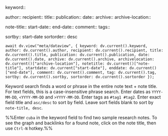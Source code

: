 keyword:: 

author:: 
recipient:: 
title:: 
publication:: 
date:: 
archive:: 
archive-location:: 

note-title:: 
start-date:: 
end-date:: 
comment:: 
tags:: 

sortby:: start-date
sortorder:: desc

```dataviewjs
await dv.view("meta/dataview", { keyword: dv.current().keyword, author: dv.current().author, recipient: dv.current().recipient, title: dv.current().title, publication: dv.current().publication, date: dv.current().date, archive: dv.current().archive, archivelocation: dv.current()["archive-location"], notetitle: dv.current()["note-title"], startdate: dv.current["start-date"], enddate: dv.current()["end-date"], comment: dv.current().comment, tag: dv.current().tag, sortby: dv.current().sortby, sortorder: dv.current().sortorder });
```

Keyword search finds a word or phrase in the entire note text + note title.
For text fields, this is a case-insensitive phrase search. 
Enter dates as `YYYY-MM-DD`, `<YYYY-MM-DD` and `>YYYY-MM-DD`.
Enter tags as `#tag1 #tag2`.
Enter exact field title and `asc/desc` to sort by field. 
Leave sort fields blank to sort by `note-title, desc`.

%%Enter `cuba` in the keyword field to find two sample research notes.
To see the graph and backlinks for a found note, click on the note title, then use `Ctrl-N` hotkey.%%